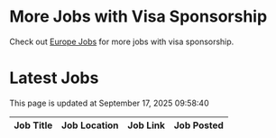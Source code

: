 # More Jobs with Visa Sponsorship

Check out [Europe Jobs](https://github.com/sureshparimi/europejobs#latest-jobs) for more jobs with visa sponsorship.

# Latest Jobs

This page is updated at September 17, 2025 09:58:40

| Job Title | Job Location | Job Link | Job Posted |
| --- | --- | --- | --- |

